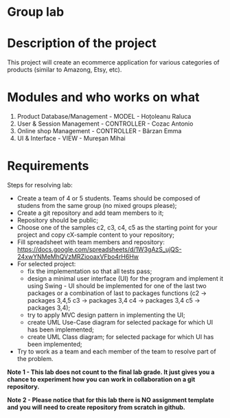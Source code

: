 # Group lab
# Description of the project
This project will create an ecommerce application for various categories of products (similar to Amazong, Etsy, etc).
# Modules and who works on what
1. Product Database/Management  - MODEL       - Hoțoleanu Raluca
2. User & Session Management    - CONTROLLER  - Cozac Antonio
3. Online shop Management       - CONTROLLER  - Bârzan Emma
4. UI & Interface               - VIEW        - Mureșan Mihai

# Requirements
Steps for resolving lab:
- Create a team of 4 or 5 students. Teams should be composed of studens from the same group (no mixed groups please);
- Create a git repository and add team members to it;
- Repository should be public;
- Choose one of the samples c2, c3, c4, c5 as the starting point for your project and copy cX-sample content to your repository;
- Fill spreadsheet with team members and repository: https://docs.google.com/spreadsheets/d/1W3gAzS_ujQS-24xwYNMeMhQVzMRZiooaxVFbo4rH6Hw
- For selected project:
    * fix the implementation so that all tests pass;
    * design a minimal user interface (UI) for the program and implement it using Swing - UI should be implemented for one of the last two packages or a combination of last to packages functions (c2 -> packages 3,4,5 c3 -> packages 3,4 c4 -> packages 3,4 c5 -> packages 3,4);
    * try to apply MVC design pattern in implementing the UI;
    * create UML Use-Case diagram for selected package for which UI has been implemented;
    * create UML Class diagram; for selected package for which UI has been implemented;
- Try to work as a team and each member of the team to resolve part of the problem.

**Note 1 - This lab does not count to the final lab grade. It just gives you a chance to experiment how you can work in collaboration on a git repository.**

**Note 2 - Please notice that for this lab there is NO assignment template and you will need to create repository from scratch in github.**    
